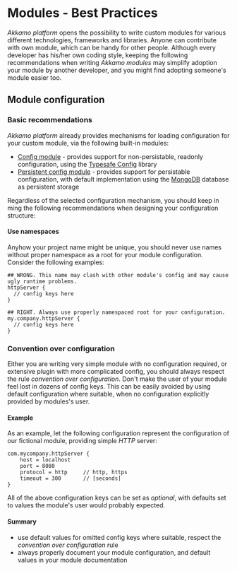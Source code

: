 # Modules - Best Practices
*Akkamo platform* opens the possibility to write custom modules for various different technologies,
frameworks and libraries. Anyone can contribute with own module, which can be handy for other
people. Although every developer has his/her own coding style, keeping the following recommendations
when writing *Akkamo modules* may simplify adoption your module by another developer, and you might
find adopting someone's module easier too.

## Module configuration

### Basic recommendations
*Akkamo platform* already provides mechanisms for loading configuration for your custom module, via
the following built-in modules:

- [Config module](../modules/config-module.md) - provides support for non-persistable, readonly
  configuration, using the [Typesafe Config](https://github.com/typesafehub/config) library
- [Persistent config module](../modules/persistent-config-module.md) - provides support for
  persistable configuration, with default implementation using the
  [MongoDB](https://www.mongodb.com) database as persistent storage

Regardless of the selected configuration mechanism, you should keep in ming the following
recommendations when designing your configuration structure:

#### Use namespaces
Anyhow your project name might be unique, you should never use names without proper namespace as a
root for your module configuration. Consider the following examples:
```
## WRONG. This name may clash with other module's config and may cause ugly runtime problems.
httpServer {
  // config keys here
}
  
## RIGHT. Always use properly namespaced root for your configuration.
my.company.httpServer {
  // config keys here
}
```

### Convention over configuration
Either you are writing very simple module with no configuration required, or extensive plugin with
more complicated config, you should always respect the rule *convention over configuration*. Don't
make the user of your module feel lost in dozens of config keys. This can be easily avoided by using
default configuration where suitable, when no configuration explicitly provided by modules's user.

#### Example
As an example, let the following configuration represent the configuration of our fictional module,
providing simple *HTTP* server:

```
com.mycompany.httpServer {
    host = localhost
    port = 8080
    protocol = http     // http, https
    timeout = 300       // [seconds]
}
```

All of the above configuration keys can be set as *optional*, with defaults set to values the
module's user would probably expected.

#### Summary
- use default values for omitted config keys where suitable, respect the
  *convention over configuration* rule
- always properly document your module configuration, and default values in your module
  documentation